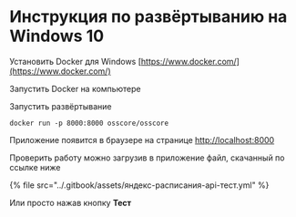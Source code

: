 # Инструкция по развёртыванию на Windows 10

Установить Docker для Windows [https://www.docker.com/](https://www.docker.com/)

Запустить Docker на компьютере

Запустить развёртывание

```
docker run -p 8000:8000 osscore/osscore
```

Приложение появится в браузере на странице [http://localhost:8000](http://localhost:8000)

Проверить работу можно загрузив в приложение файл, скачанный по ссылке ниже

{% file src="../.gitbook/assets/яндекс-расписания-api-тест.yml" %}

Или просто нажав кнопку **Тест**
